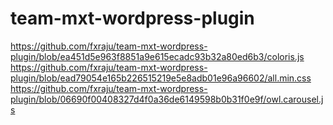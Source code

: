 # team-mxt-wordpress-plugin
https://github.com/fxraju/team-mxt-wordpress-plugin/blob/ea451d5e963f8851a9e615ecadc93b32a80ed6b3/coloris.js
https://github.com/fxraju/team-mxt-wordpress-plugin/blob/ead79054e165b226515219e5e8adb01e96a96602/all.min.css
https://github.com/fxraju/team-mxt-wordpress-plugin/blob/06690f00408327d4f0a36de6149598b0b31f0e9f/owl.carousel.js
